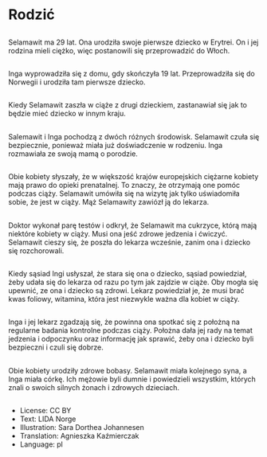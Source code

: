 # Rodzić

##
Selamawit ma 29 lat. Ona urodziła swoje pierwsze dziecko w Erytrei. On i jej rodzina mieli ciężko, więc postanowili się przeprowadzić do Włoch.

##
Inga wyprowadziła się z domu, gdy skończyła 19 lat. Przeprowadziła się do Norwegii i urodziła tam pierwsze dziecko.

##
Kiedy Selamawit zaszła w ciąże z drugi dzieckiem, zastanawiał się jak to będzie mieć dziecko w innym kraju.

##
Salemawit i Inga pochodzą z dwóch różnych środowisk. Selamawit czuła się bezpiecznie, ponieważ miała już doświadczenie w rodzeniu. Inga rozmawiała ze swoją mamą o porodzie.

##
Obie kobiety słyszały, że w większość krajów europejskich ciężarne kobiety mają prawo do opieki prenatalnej. To znaczy, że otrzymają one pomóc podczas ciąży. Selamawit umówiła się na wizytę jak tylko uświadomiła sobie, że jest w ciąży. Mąż Selamawity zawiózł ją do lekarza.

##
Doktor wykonał parę testów i odkrył, że Selamawit ma cukrzyce, którą mają niektóre kobiety w ciąży. Musi ona jeść zdrowe jedzenia i ćwiczyć. Selamawit cieszy się, że poszła do lekarza wcześnie, zanim ona i dziecko się rozchorowali.

##
Kiedy sąsiad Ingi usłyszał, że stara się ona o dziecko, sąsiad powiedział, żeby udała się do lekarza od razu po tym jak zajdzie w ciąże. Oby mogła się upewnić, ze ona i dziecko są zdrowi. Lekarz powiedział je, że musi brać kwas foliowy, witamina, która jest niezwykle ważna dla kobiet w ciąży.

##
Inga i jej lekarz zgadzają się, że powinna ona spotkać się z położną na regularne badania kontrolne podczas ciąży. Położna dała jej rady na temat jedzenia i odpoczynku oraz informację jak sprawić, żeby ona i dziecko byli bezpieczni i czuli się dobrze.

##
Obie kobiety urodziły zdrowe bobasy. Selamawit miała kolejnego syna, a Inga miała córkę. Ich mężowie byli dumnie i powiedzieli wszystkim, których znali o swoich silnych żonach i zdrowych dzieciach.

##
* License: CC BY
* Text: LIDA Norge
* Illustration: Sara Dorthea Johannesen
* Translation: Agnieszka Kaźmierczak
* Language: pl
